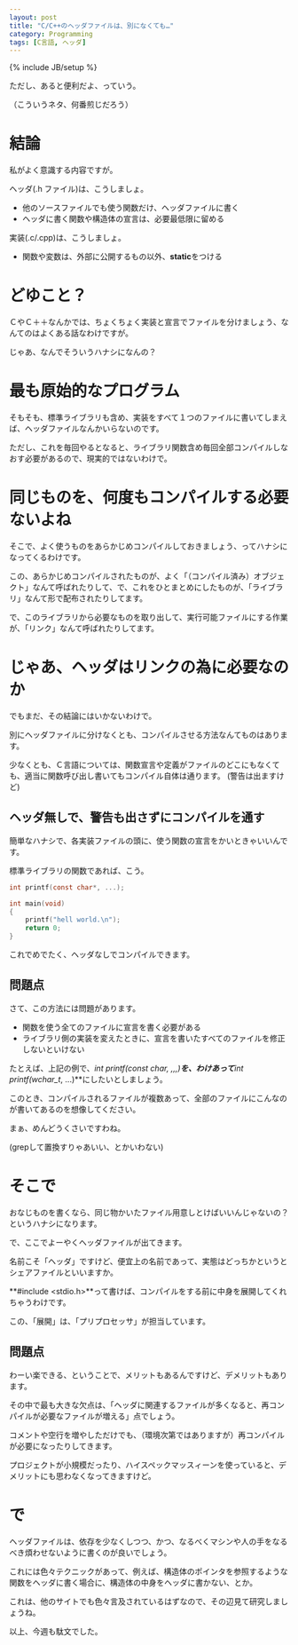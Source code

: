 ```yaml
---
layout: post
title: "C/C++のヘッダファイルは、別になくても…"
category: Programming
tags: [C言語, ヘッダ]
---
```

{% include JB/setup %}

ただし、あると便利だよ、っていう。

（こういうネタ、何番煎じだろう）


# 結論

私がよく意識する内容ですが。

ヘッダ(.h ファイル)は、こうしましょ。

- 他のソースファイルでも使う関数だけ、ヘッダファイルに書く
- ヘッダに書く関数や構造体の宣言は、必要最低限に留める

実装(.c/.cpp)は、こうしましょ。

- 関数や変数は、外部に公開するもの以外、**static**をつける


# どゆこと？

ＣやＣ＋＋なんかでは、ちょくちょく実装と宣言でファイルを分けましょう、なんてのはよくある話なわけですが。

じゃあ、なんでそういうハナシになんの？



# 最も原始的なプログラム

そもそも、標準ライブラリも含め、実装をすべて１つのファイルに書いてしまえば、ヘッダファイルなんかいらないのです。

ただし、これを毎回やるとなると、ライブラリ関数含め毎回全部コンパイルしなおす必要があるので、現実的ではないわけで。



# 同じものを、何度もコンパイルする必要ないよね

そこで、よく使うものをあらかじめコンパイルしておきましょう、ってハナシになってくるわけです。

この、あらかじめコンパイルされたものが、よく「（コンパイル済み）オブジェクト」なんて呼ばれたりして、で、これをひとまとめにしたものが、「ライブラリ」なんて形で配布されたりしてます。

で、このライブラリから必要なものを取り出して、実行可能ファイルにする作業が、「リンク」なんて呼ばれたりしてます。


# じゃあ、ヘッダはリンクの為に必要なのか

でもまだ、その結論にはいかないわけで。

別にヘッダファイルに分けなくとも、コンパイルさせる方法なんてものはあります。

少なくとも、Ｃ言語については、関数宣言や定義がファイルのどこにもなくても、適当に関数呼び出し書いてもコンパイル自体は通ります。
(警告は出ますけど)

## ヘッダ無しで、警告も出さずにコンパイルを通す

簡単なハナシで、各実装ファイルの頭に、使う関数の宣言をかいときゃいいんです。

標準ライブラリの関数であれば、こう。

```c
int printf(const char*, ...);

int main(void)
{
	printf("hell world.\n");
	return 0;
}

```

これでめでたく、ヘッダなしでコンパイルできます。


## 問題点

さて、この方法には問題があります。

- 関数を使う全てのファイルに宣言を書く必要がある
- ライブラリ側の実装を変えたときに、宣言を書いたすべてのファイルを修正しないといけない

たとえば、上記の例で、**int printf(const char*, ,,,)**を、わけあって**int printf(wchar_t*, ...)**にしたいとしましょう。

このとき、コンパイルされるファイルが複数あって、全部のファイルにこんなのが書いてあるのを想像してください。

まぁ、めんどうくさいですわね。

(grepして置換すりゃあいい、とかいわない)


# そこで

おなじものを書くなら、同じ物かいたファイル用意しとけばいいんじゃないの？というハナシになります。

で、ここでよーやくヘッダファイルが出てきます。

名前こそ「ヘッダ」ですけど、便宜上の名前であって、実態はどっちかというとシェアファイルといいますか。

**#include <stdio.h>**って書けば、コンパイルをする前に中身を展開してくれちゃうわけです。

この、「展開」は、「プリプロセッサ」が担当しています。




## 問題点

わーい楽できる、ということで、メリットもあるんですけど、デメリットもあります。

その中で最も大きな欠点は、「ヘッダに関連するファイルが多くなると、再コンパイルが必要なファイルが増える」点でしょう。

コメントや空行を増やしただけでも、（環境次第ではありますが）再コンパイルが必要になったりしてきます。

プロジェクトが小規模だったり、ハイスペックマッスィーンを使っていると、デメリットにも思わなくなってきますけど。


# で 

ヘッダファイルは、依存を少なくしつつ、かつ、なるべくマシンや人の手をなるべき煩わせないように書くのが良いでしょう。

これには色々テクニックがあって、例えば、構造体のポインタを参照するような関数をヘッダに書く場合に、構造体の中身をヘッダに書かない、とか。

これは、他のサイトでも色々言及されているはずなので、その辺見て研究しましょうね。


以上、今週も駄文でした。

